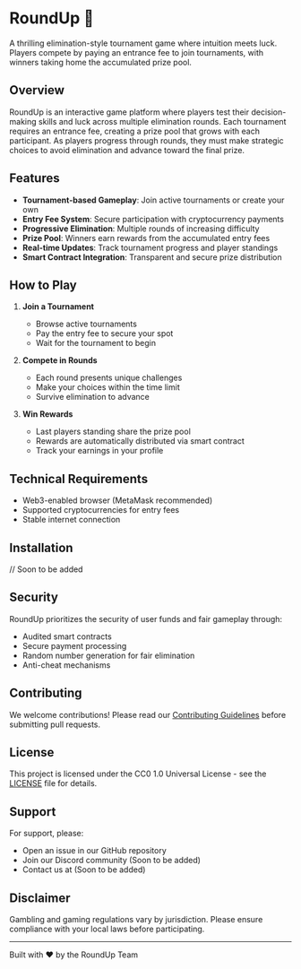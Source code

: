 # RoundUp 🎯

A thrilling elimination-style tournament game where intuition meets luck. Players compete by paying an entrance fee to join tournaments, with winners taking home the accumulated prize pool.

## Overview

RoundUp is an interactive game platform where players test their decision-making skills and luck across multiple elimination rounds. Each tournament requires an entrance fee, creating a prize pool that grows with each participant. As players progress through rounds, they must make strategic choices to avoid elimination and advance toward the final prize.

## Features

- **Tournament-based Gameplay**: Join active tournaments or create your own
- **Entry Fee System**: Secure participation with cryptocurrency payments
- **Progressive Elimination**: Multiple rounds of increasing difficulty
- **Prize Pool**: Winners earn rewards from the accumulated entry fees
- **Real-time Updates**: Track tournament progress and player standings
- **Smart Contract Integration**: Transparent and secure prize distribution

## How to Play

1. **Join a Tournament**
   - Browse active tournaments
   - Pay the entry fee to secure your spot
   - Wait for the tournament to begin

2. **Compete in Rounds**
   - Each round presents unique challenges
   - Make your choices within the time limit
   - Survive elimination to advance

3. **Win Rewards**
   - Last players standing share the prize pool
   - Rewards are automatically distributed via smart contract
   - Track your earnings in your profile

## Technical Requirements

- Web3-enabled browser (MetaMask recommended)
- Supported cryptocurrencies for entry fees
- Stable internet connection

## Installation
// Soon to be added


## Security

RoundUp prioritizes the security of user funds and fair gameplay through:
- Audited smart contracts
- Secure payment processing
- Random number generation for fair elimination
- Anti-cheat mechanisms

## Contributing

We welcome contributions! Please read our [Contributing Guidelines](CONTRIBUTING.md) before submitting pull requests.

## License

This project is licensed under the CC0 1.0 Universal License - see the [LICENSE](LICENSE) file for details.

## Support

For support, please:
- Open an issue in our GitHub repository
- Join our Discord community (Soon to be added)
- Contact us at (Soon to be added)

## Disclaimer

Gambling and gaming regulations vary by jurisdiction. Please ensure compliance with your local laws before participating.

---

Built with ❤️ by the RoundUp Team
